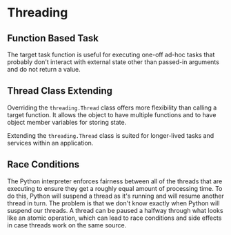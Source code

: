 # Threading

## Function Based Task

The target task function is useful for executing one-off ad-hoc tasks that 
probably don't interact with external state other than passed-in arguments and 
do not return a value.

## Thread Class Extending

Overriding the `threading.Thread` class offers more flexibility than calling 
a target function. It allows the object to have multiple functions and to have 
object member variables for storing state.

Extending the `threading.Thread` class is suited for longer-lived tasks and 
services within an application.

## Race Conditions

The Python interpreter enforces fairness between all of the threads that are 
executing to ensure they get a roughly equal amount of processing time. To do this, 
Python will suspend a thread as it's running and will resume another thread in turn. 
The problem is that we don't know exactly when Python will suspend our threads. 
A thread can be paused a halfway through what looks like an atomic operation, which 
can lead to race conditions and side effects in case threads work on the same source.
